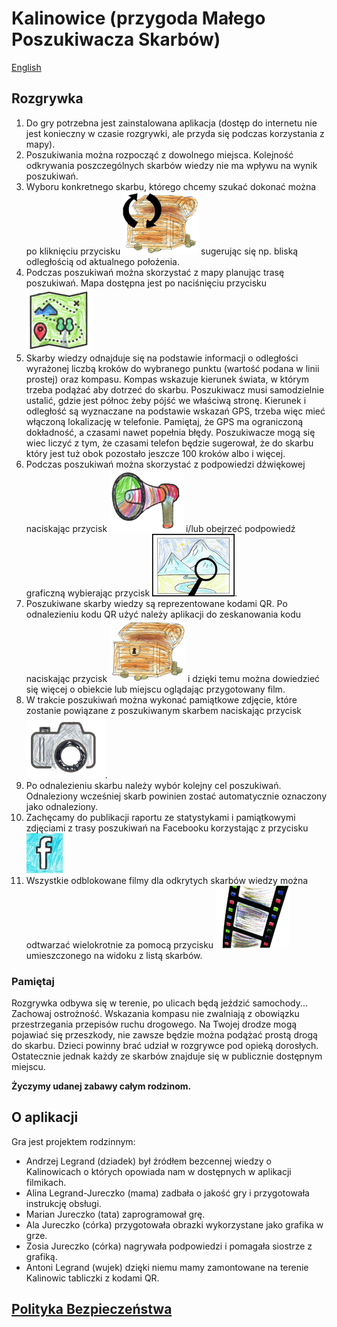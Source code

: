# Kalinowice (przygoda Małego Poszukiwacza Skarbów)

[English](README_en.md)

## Rozgrywka

1. Do gry potrzebna jest zainstalowana aplikacja (dostęp do internetu nie jest konieczny w czasie rozgrywki, ale przyda się podczas korzystania z mapy).
2. Poszukiwania można rozpocząć z dowolnego miejsca. Kolejność odkrywania poszczególnych skarbów wiedzy nie ma wpływu na wynik poszukiwań.
3. Wyboru konkretnego skarbu, którego chcemy szukać dokonać można po kliknięciu przycisku
   ![picture](img/change_chest.png) sugerując się np. bliską odległością od aktualnego położenia.
5. Podczas poszukiwań można skorzystać z mapy planując trasę poszukiwań. Mapa dostępna jest po naciśnięciu przycisku
   ![picture](img/map.png)
6. Skarby wiedzy odnajduje się na podstawie informacji o odległości wyrażonej liczbą kroków do wybranego punktu (wartość podana w linii prostej) oraz kompasu.
   Kompas wskazuje kierunek świata, w którym trzeba podążać aby dotrzeć do skarbu.
   Poszukiwacz musi samodzielnie ustalić, gdzie jest północ żeby pójść we właściwą stronę.
   Kierunek i odległość są wyznaczane na podstawie wskazań GPS, trzeba więc mieć włączoną lokalizację w telefonie.
   Pamiętaj, że GPS ma ograniczoną dokładność, a czasami nawet popełnia błędy.
   Poszukiwacze mogą się wiec liczyć z tym, że czasami telefon będzie sugerował, że do skarbu który jest tuż obok pozostało jeszcze 100 kroków albo i więcej.
7. Podczas poszukiwań można skorzystać z podpowiedzi dźwiękowej naciskając przycisk
   ![picture](img/megaphone.png) i/lub obejrzeć podpowiedź graficzną wybierając przycisk
   ![picture](img/show_photo.png).
8. Poszukiwane skarby wiedzy są reprezentowane kodami QR.
   Po odnalezieniu kodu QR użyć należy aplikacji do zeskanowania kodu naciskając przycisk
   ![picture](img/chest.png) i dzięki temu można dowiedzieć się więcej o obiekcie lub miejscu oglądając przygotowany film.
9. W trakcie poszukiwań można wykonać pamiątkowe zdjęcie, które zostanie powiązane z poszukiwanym skarbem naciskając przycisk
   ![picture](img/camera_do_photo.png).
10. Po odnalezieniu skarbu należy wybór kolejny cel poszukiwań.
    Odnaleziony wcześniej skarb powinien zostać automatycznie oznaczony jako odnaleziony.
12. Zachęcamy do publikacji raportu ze statystykami i pamiątkowymi zdjęciami z trasy poszukiwań na Facebooku korzystając z przycisku
    ![picture](img/facebook.png)
13. Wszystkie odblokowane filmy dla odkrytych skarbów wiedzy można odtwarzać wielokrotnie za pomocą przycisku
    ![picture](img/movie.png) umieszczonego na widoku z listą skarbów.

### Pamiętaj

Rozgrywka odbywa się w terenie, po ulicach będą jeździć samochody...
Zachowaj ostrożność.
Wskazania kompasu nie zwalniają z obowiązku przestrzegania przepisów ruchu drogowego.
Na Twojej drodze mogą pojawiać się przeszkody, nie zawsze będzie można podążać prostą drogą do skarbu.
Dzieci powinny brać udział w rozgrywce pod opieką dorosłych.
Ostatecznie jednak każdy ze skarbów znajduje się w publicznie dostępnym miejscu.

**Życzymy udanej zabawy całym rodzinom.**

## O aplikacji

Gra jest projektem rodzinnym:
- Andrzej Legrand (dziadek) był źródłem bezcennej wiedzy o Kalinowicach o których opowiada nam w dostępnych w aplikacji filmikach.
- Alina Legrand-Jureczko (mama) zadbała o jakość gry i przygotowała instrukcję obsługi.
- Marian Jureczko (tata) zaprogramował grę.
- Ala Jureczko (córka) przygotowała obrazki wykorzystane jako grafika w grze.
- Zosia Jureczko (córka) nagrywała podpowiedzi i pomagała siostrze z grafiką.
- Antoni Legrand (wujek) dzięki niemu mamy zamontowane na terenie Kalinowic tabliczki z kodami QR. 

## [Polityka Bezpieczeństwa](https://p-kalinowice-little-treasure-hunter.netlify.app/)
